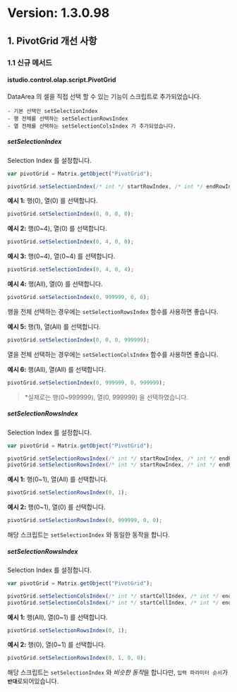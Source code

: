 # Version: 1.3.0.98
## 1. PivotGrid 개선 사항

### 1.1 신규 메서드

#### istudio.control.olap.script.PivotGrid

DataArea 의 셀을 직접 선택 할 수 있는 기능이 스크립트로 추가되었습니다.

````
- 기본 선택인 setSelectionIndex
- 행 전체를 선택하는 setSelectionRowsIndex
- 열 전체를 선택하는 setSelectionColsIndex 가 추가되었습니다.
````

##### setSelectionIndex
Selection Index 를 설정합니다.

```javascript
var pivotGrid = Matrix.getObject("PivotGrid");

pivotGrid.setSelectionIndex(/* int */ startRowIndex, /* int */ endRowIndex, /* int */ startCellIndex, /* int */ endCellIndex);
```

<b>예시 1:</b>
행(0), 열(0) 를 선택합니다.
```javascript
pivotGrid.setSelectionIndex(0, 0, 0, 0);
```

<b>예시 2:</b>
행(0~4), 열(0) 를 선택합니다.
```javascript
pivotGrid.setSelectionIndex(0, 4, 0, 0);
```

<b>예시 3:</b>
행(0~4), 열(0~4) 를 선택합니다.
```javascript
pivotGrid.setSelectionIndex(0, 4, 0, 4);
```

<b>예시 4:</b>
행(All), 열(0) 를 선택합니다.
```javascript
pivotGrid.setSelectionIndex(0, 999999, 0, 0);
```

행을 전체 선택하는 경우에는 ``setSelectionRowsIndex`` 함수를 사용하면 좋습니다.



<b>예시 5:</b>
행(1), 열(All) 를 선택합니다.
```javascript
pivotGrid.setSelectionIndex(0, 0, 0, 999999);
```

열을 전체 선택하는 경우에는 ``setSelectionColsIndex`` 함수를 사용하면 좋습니다.

<b>예시 6:</b>
행(All), 열(All) 를 선택합니다.
```javascript
pivotGrid.setSelectionIndex(0, 999999, 0, 999999);
```

> *실제로는 행(0~999999), 열(0, 999999) 을 선택하였습니다.
 
##### setSelectionRowsIndex
Selection Index 를 설정합니다.

```javascript
var pivotGrid = Matrix.getObject("PivotGrid");

pivotGrid.setSelectionRowsIndex(/* int */ startRowIndex, /* int */ endRowIndex);
pivotGrid.setSelectionRowsIndex(/* int */ startRowIndex, /* int */ endRowIndex, /* int */ startCellIndex, /* int */ endCellIndex);
```

<b>예시 1:</b>
행(0~1), 열(All) 를 선택합니다.
```javascript
pivotGrid.setSelectionRowsIndex(0, 1);
```

<b>예시 2:</b>
행(0~1), 열(0) 를 선택합니다.
```javascript
pivotGrid.setSelectionRowsIndex(0, 999999, 0, 0);
```

해당 스크립트는 ``setSelectionIndex`` 와 동일한 동작을 합니다.

##### setSelectionRowsIndex
Selection Index 를 설정합니다.

```javascript
var pivotGrid = Matrix.getObject("PivotGrid");

pivotGrid.setSelectionColsIndex(/* int */ startCellIndex, /* int */ endCellIndex);
pivotGrid.setSelectionColsIndex(/* int */ startCellIndex, /* int */ endCellIndex, /* int */ startRowIndex, /* int */ endRowIndex);
```

<b>예시 1:</b>
행(All), 열(0~1) 를 선택합니다.
```javascript
pivotGrid.setSelectionRowsIndex(0, 1);
```

<b>예시 2:</b>
행(0), 열(0~1) 를 선택합니다.
```javascript
pivotGrid.setSelectionRowsIndex(0, 1, 0, 0);
```

해당 스크립트는 ``setSelectionIndex`` 와 <i>비슷한 동작</i>을 합니다만, ``입력 파라미터 순서``가 <b>``반대``</b>로되어있습니다.

